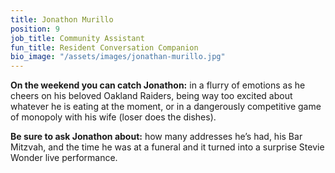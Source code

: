 ```yaml
---
title: Jonathon Murillo
position: 9
job_title: Community Assistant
fun_title: Resident Conversation Companion
bio_image: "/assets/images/jonathan-murillo.jpg"
---
```


**On the weekend you can catch Jonathon:** in a flurry of emotions as he cheers on his beloved Oakland Raiders, being way too excited about whatever he is eating at the moment, or in a dangerously competitive game of monopoly with his wife (loser does the dishes).

**Be sure to ask Jonathon about:** how many addresses he’s had, his Bar Mitzvah, and the time he was at a funeral and it turned into a surprise Stevie Wonder live performance.
